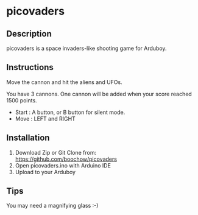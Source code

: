 # picovaders
## Description
picovaders is a space invaders-like shooting game for Arduboy.

## Instructions
Move the cannon and hit the aliens and UFOs.

You have 3 cannons. One cannon will be added when your score reached 1500 points.

* Start : A button, or B button for silent mode.
* Move : LEFT and RIGHT 

## Installation

1. Download Zip or Git Clone from: https://github.com/boochow/picovaders
2. Open picovaders.ino with Arduino IDE
3. Upload to your Arduboy

## Tips
You may need a magnifying glass :-)
